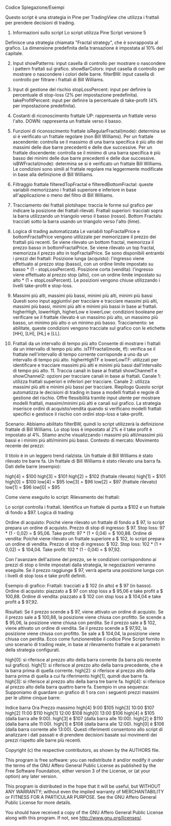 Codice Spiegazione/Esempi

Questo script è una strategia in Pine per TradingView che utilizza i frattali per prendere decisioni di trading. 

1. Informazioni sullo script
Lo script utilizza Pine Script versione 5

Definisce una strategia chiamata "Fractal strategy", che è sovrapposta al grafico. La dimensione predefinita della transazione è impostata al 10% del capitale.

2. Input
showPatterns: input casella di controllo per mostrare o nascondere i pattern frattali sul grafico.
showBarColors: input casella di controllo per mostrare o nascondere i colori delle barre.
filterBW: input casella di controllo per filtrare i frattali di Bill Williams.

3. Input di gestione del rischio
stopLossPercent: input per definire la percentuale di stop-loss (2% per impostazione predefinita).
takeProfitPercent: input per definire la percentuale di take-profit (4% per impostazione predefinita).

4. Costanti di riconoscimento frattale
UP: rappresenta un frattale verso l'alto.
DOWN: rappresenta un frattale verso il basso.

5. Funzioni di riconoscimento frattale
isRegularFractal(mode): determina se si è verificato un frattale regolare (non Bill Williams).
Per un frattale ascendente: controlla se il massimo di una barra specifica è più alto dei massimi delle due barre precedenti e delle due successive.
Per un frattale discendente: controlla se il minimo di una barra specifica è più basso dei minimi delle due barre precedenti e delle due successive.
isBWFractal(mode): determina se si è verificato un frattale Bill Williams.
Le condizioni sono simili al frattale regolare ma leggermente modificate in base alla definizione di Bill Williams.

6. Filtraggio frattale
filteredTopFractal e filteredBottomFractal: queste variabili memorizzano i frattali superiore e inferiore in base all'applicazione o meno del filtro di Bill Williams.

7. Tracciamento dei frattali
plotshape: traccia le forme sul grafico per indicare la posizione dei frattali rilevati.
Frattali superiori: tracciati sopra la barra utilizzando un triangolo verso il basso (rosso). Bottom Fractals: tracciati sotto la barra usando un triangolo verso l'alto (lime).

8. Logica di trading automatizzata
Le variabili topFractalPrice e bottomFractalPrice vengono utilizzate per memorizzare il prezzo dei frattali più recenti.
Se viene rilevato un bottom fractal, memorizza il prezzo basso in bottomFractalPrice.
Se viene rilevato un top fractal, memorizza il prezzo alto in topFractalPrice.
Se sono disponibili entrambi i prezzi dei frattali:
Posizione lunga (acquisto): l'ingresso viene effettuato al prezzo stop (basso), con un ordine limite impostato su basso * (1 - stopLossPercent).
Posizione corta (vendita): l'ingresso viene effettuato al prezzo stop (alto), con un ordine limite impostato su alto * (1 + stopLossPercent).
Le posizioni vengono chiuse utilizzando i livelli take-profit e stop-loss. 

9. Massimi più alti, massimi più bassi, minimi più alti, minimi più bassi
Questi sono input aggiuntivi per tracciare e tracciare massimi più alti, massimi più bassi, minimi più alti e minimi più bassi in base ai frattali.
higherHigh, lowerHigh, higherLow e lowerLow: condizioni booleane per verificare se il frattale rilevato è un massimo più alto, un massimo più basso, un minimo più alto o un minimo più basso.
Tracciamento: se abilitate, queste condizioni vengono tracciate sul grafico con le etichette [HH], [LH], [HL] e [LL].

10. Frattali da un intervallo di tempo più alto
Consente di mostrare i frattali da un intervallo di tempo più alto.
isTFFractal(mode, tf): verifica se il frattale nell'intervallo di tempo corrente corrisponde a uno da un intervallo di tempo più alto.
higherHighTF e lowerLowTF: utilizzati per identificare e tracciare massimi più alti e minimi più bassi dall'intervallo di tempo più alto. 11. Traccia canali in base ai frattali
showChannel1 e showChannel2: opzioni per tracciare canali in base ai frattali.
Canale 1: utilizza frattali superiori e inferiori per tracciare.
Canale 2: utilizza massimi più alti e minimi più bassi per tracciare.
Riepilogo
Questo script automatizza le decisioni di trading in base a modelli frattali e regole di gestione del rischio. Offre flessibilità tramite input utente per mostrare modelli frattali, massimi/minimi più alti e canali sul grafico. La strategia inserisce ordini di acquisto/vendita quando si verificano modelli frattali specifici e gestisce il rischio con ordini stop-loss e take-profit.

Scenario:
Abbiamo abilitato filterBW, quindi lo script utilizzerà la definizione frattale di Bill Williams.
Lo stop loss è impostato al 2% e il take profit è impostato al 4%. Stiamo anche visualizzando i massimi più alti/massimi più bassi e i minimi più alti/minimi più bassi.
Contesto di mercato:
Movimento recente dei prezzi:

Il titolo è in un leggero trend rialzista.
Un frattale di Bill Williams è stato rilevato tre barre fa.
Un frattale di Bill Williams è stato rilevato una barra fa.
Dati delle barre (esempio):

high[4] = $100
high[3] = $101
high[2] = $102 (frattale rilevato)
high[1] = $101
high[0] = $100
low[4] = $95
low[3] = $96
low[2] = $97 (frattale rilevato)
low[1] = $96
low[0] = $95

Come viene eseguito lo script:
Rilevamento dei frattali:

Lo script controlla i frattali.
Identifica un frattale di punta a $102 e un frattale di fondo a $97. Logica di trading:

Ordine di acquisto:
Poiché viene rilevato un frattale di fondo a $ 97, lo script prepara un ordine di acquisto.
Prezzo di stop di ingresso: $ 97.
Stop loss: 97 * (1 - 0,02) = $ 95,06.
Take profit: 97 * (1 + 0,04) = $ 100,88.
Ordine di vendita:
Poiché viene rilevato un frattale superiore a $ 102, lo script prepara un ordine di vendita.
Prezzo di stop di ingresso: $ 102.
Stop loss: 102 * (1 + 0,02) = $ 104,04.
Take profit: 102 * (1 - 0,04) = $ 97,92.

Con l'avanzare dell'azione del prezzo, se le condizioni corrispondono ai prezzi di stop o limite impostati dalla strategia, le negoziazioni verranno eseguite.
Se il prezzo raggiunge $ 97, verrà aperta una posizione lunga con i livelli di stop loss e take profit definiti.

Esempio di grafico:
Frattali: tracciati a $ 102 (in alto) e $ 97 (in basso).
Ordine di acquisto: piazzato a $ 97 con stop loss a $ 95,06 e take profit a $ 100,88.
Ordine di vendita: piazzato a $ 102 con stop loss a $ 104,04 e take profit a $ 97,92.

Risultati:
Se il prezzo scende a $ 97, viene attivato un ordine di acquisto. Se il prezzo sale a $ 100,88, la posizione viene chiusa con profitto. Se scende a $ 95,06, la posizione viene chiusa con perdita.
Se il prezzo sale a $ 102, viene attivato un ordine di vendita. Se il prezzo scende a $ 97,92, la posizione viene chiusa con profitto. Se sale a $ 104,04, la posizione viene chiusa con perdita.
Ecco come funzionerebbe il codice Pine Script fornito in uno scenario di trading reale, in base al rilevamento frattale e ai parametri della strategia configurati.


high[0]: si riferisce al prezzo alto della barra corrente (la barra più recente sul grafico).
high[1]: si riferisce al prezzo alto della barra precedente, che è la barra prima di quella corrente.
high[2]: si riferisce al prezzo alto della barra prima di quella a cui fa riferimento high[1], quindi due barre fa.
high[3]: si riferisce al prezzo alto della barra tre barre fa.
high[4]: si riferisce al prezzo alto della barra quattro barre fa. Esempio in una sequenza:
Supponiamo di guardare un grafico di 1 ora con i seguenti prezzi massimi per le ultime cinque barre:

Indice barra Ora Prezzo massimo
high[4] 9:00 $105
high[3] 10:00 $107
high[2] 11:00 $110
high[1] 12:00 $108
high[0] 13:00 $106
high[4] è $105 (dalla barra alle 9:00).
high[3] è $107 (dalla barra alle 10:00).
high[2] è $110 (dalla barra alle 11:00).
high[1] è $108 (dalla barra alle 12:00).
high[0] è $106 (dalla barra corrente alle 13:00).
Questi riferimenti consentono allo script di analizzare i dati passati e di prendere decisioni basate sui movimenti dei prezzi rispetto alle barre più recenti.

Copyright (c) the respective contributors, as shown by the AUTHORS file.

This program is free software: you can redistribute it and/or modify
it under the terms of the GNU Affero General Public License as published
by the Free Software Foundation, either version 3 of the License, or
(at your option) any later version.

This program is distributed in the hope that it will be useful,
but WITHOUT ANY WARRANTY; without even the implied warranty of
MERCHANTABILITY or FITNESS FOR A PARTICULAR PURPOSE.  See the
GNU Affero General Public License for more details.

You should have received a copy of the GNU Affero General Public License
along with this program.  If not, see <http://www.gnu.org/licenses/>.
